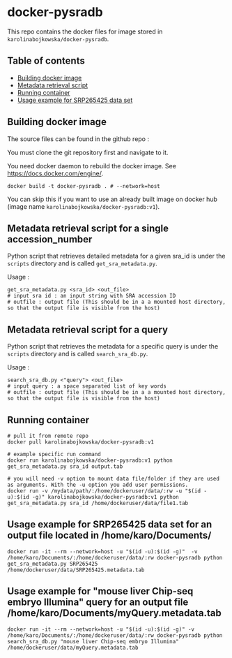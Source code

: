 # docker-pysradb

This repo contains the docker files for image stored in `karolinabojkowska/docker-pysradb`.

## Table of contents
* [Building docker image](#Building-docker-image)
* [Metadata retrieval script](#Metadata-retrieval-script)
* [Running container](#Running-container)
* [Usage example for SRP265425 data set](#Usage-example-for-SRP265425-data-set)

## Building docker image

The source files can be found in the github repo : 

You must clone the git repository first and navigate to it. 

You need docker daemon to rebuild the docker image. See https://docs.docker.com/engine/.
```
docker build -t docker-pysradb . # --network=host
```
You can skip this if you want to use an already built image on docker hub (image name `karolinabojkowska/docker-pysradb:v1`). 

## Metadata retrieval script for a single accession_number

Python script that retrieves detailed metadata for a given sra_id is under the `scripts` directory and is called `get_sra_metadata.py`.

Usage :
```
get_sra_metadata.py <sra_id> <out_file>
# input sra id : an input string with SRA accession ID
# outfile : output file (This should be in a a mounted host directory, so that the output file is visible from the host)
```
## Metadata retrieval script for a query

Python script that retrieves the metadata for a specific query is under the `scripts` directory and is called `search_sra_db.py`.

Usage :
```
search_sra_db.py <"query"> <out_file>
# input query : a space separated list of key words
# outfile : output file (This should be in a a mounted host directory, so that the output file is visible from the host)

```
## Running container
```
# pull it from remote repo 
docker pull karolinabojkowska/docker-pysradb:v1

# example specific run command
docker run karolinabojkowska/docker-pysradb:v1 python get_sra_metadata.py sra_id output.tab

# you will need -v option to mount data file/folder if they are used as arguments. With the -u option you add user permissions.
docker run -v /mydata/path/:/home/dockeruser/data/:rw -u "$(id -u):$(id -g)" karolinabojkowska/docker-pysradb:v1 python get_sra_metadata.py sra_id /home/dockeruser/data/file1.tab
```
## Usage example for SRP265425 data set for an output file located in /home/karo/Documents/
```
docker run -it --rm --network=host -u "$(id -u):$(id -g)"  -v /home/karo/Documents/:/home/dockeruser/data/:rw docker-pysradb python get_sra_metadata.py SRP265425 /home/dockeruser/data/SRP265425.metadata.tab
```
## Usage example for "mouse liver Chip-seq embryo Illumina" query for an output file /home/karo/Documents/myQuery.metadata.tab
```
docker run -it --rm --network=host -u "$(id -u):$(id -g)" -v /home/karo/Documents/:/home/dockeruser/data/:rw docker-pysradb python search_sra_db.py "mouse liver Chip-seq embryo Illumina" /home/dockeruser/data/myQuery.metadata.tab
```


